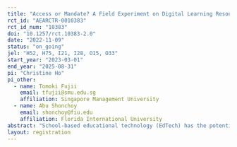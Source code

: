 ```yaml
---
title: "Access or Mandate? A Field Experiment on Digital Learning Resources in Schools across Bangladesh"
rct_id: "AEARCTR-0010383"
rct_id_num: "10383"
doi: "10.1257/rct.10383-2.0"
date: "2022-11-09"
status: "on_going"
jel: "H52, H75, I21, I28, O15, O33"
start_year: "2023-03-01"
end_year: "2025-08-31"
pi: "Christine Ho"
pi_other:
  - name: Tomoki Fujii
    email: tfujii@smu.edu.sg
    affiliation: Singapore Management University
  - name: Abu Shonchoy
    email: shonchoy@fiu.edu
    affiliation: Florida International University
abstract: "School-based educational technology (EdTech) has the potential to enhance student learning. However, there is limited evidence on how low-cost EdTech can promote learning in economically marginalized settings with inadequate internet penetration, growing digital divide, and varying teacher competencies. Collaborating with the Government of Bangladesh (GoB), we conduct an at-scale randomized field experiment to evaluate the impact of mobilizing under-utilized in-school ICT infrastructure to facilitate digital learning through two channels: providing better ``access'' to video-assisted learning (VAL) resources and ``mandating'' EdTech-based lessons. 466 nationwide secondary schools with existing functional digital classrooms  were randomly assigned to three groups: 1) packaged intervention consisting of offline educational videos and teacher training (Access treatment), 2) Access treatment plus GoB mandating weekly EdTech-based lessons in English and Mathematics (Mandate treatment), and status-quo (control). We aim to examine the effectiveness of providing access to VAL resources and mandating EdTech-based lessons on digital class utilization and student learning."
layout: registration
---
```


